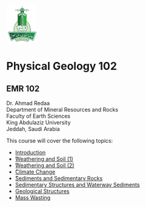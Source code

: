 <img src="images/KAU_logo.png" alt="KAU_LOGO" width="80" height="102">


# Physical Geology 102
## EMR 102


Dr. Ahmad Redaa  
Department of Mineral Resources and Rocks  
Faculty of Earth Sciences  
King Abdulaziz University  
Jeddah, Saudi Arabia 


This course will cover the following topics:  

- [Introduction](Slides/lecture_1.html)
- [ًWeathering and Soil (1)](Slides/lecture_2.html)
- [ًWeathering and Soil (2)](Slides/lecture_3.html)
- [ًClimate Change](Slides/lecture_4.html)
- [ًSediments and Sedimentary Rocks](Slides/lecture_5.html)
- [Sedimentary Structures and Waterway Sediments](Slides/lecture_6.html)
- [Geological Structures](Slides/lecture_7.html)
- [Mass Wasting](Slides/lecture_8.html)
